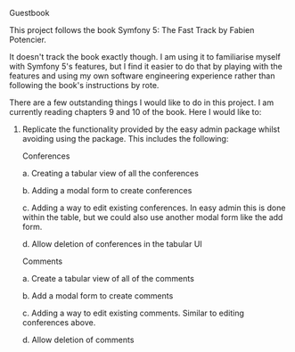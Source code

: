Guestbook

This project follows the book Symfony 5: The Fast Track by Fabien Potencier.

It doesn't track the book exactly though. I am using it to familiarise myself
with Symfony 5's features, but I find it easier to do that by playing with the
features and using my own software engineering experience rather than following 
the book's instructions by rote.

There are a few outstanding things I would like to do in this project. I am currently
reading chapters 9 and 10 of the book. Here I would like to:

1. Replicate the functionality provided by the easy admin package whilst avoiding
   using the package. This includes the following:
   
   Conferences
   
   a. Creating a tabular view of all the conferences
   
   b. Adding a modal form to create conferences
   
   c. Adding a way to edit existing conferences. In easy admin this is done within
      the table, but we could also use another modal form like the add form.
      
   d. Allow deletion of conferences in the tabular UI
   
   Comments
   
   a. Create a tabular view of all of the comments
   
   b. Add a modal form to create comments
   
   c. Adding a way to edit existing comments. Similar to editing conferences above.
   
   d. Allow deletion of comments
